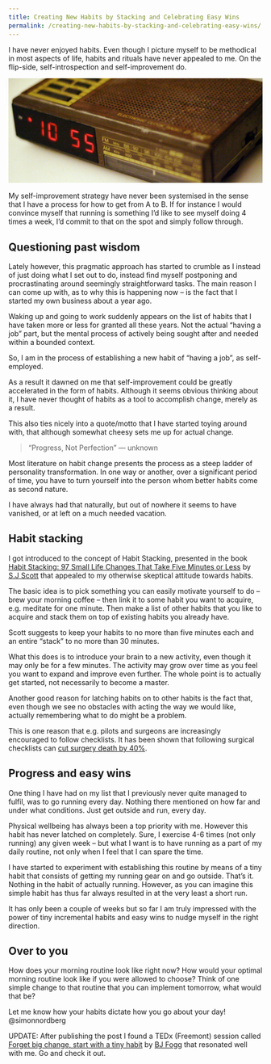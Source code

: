 ```yaml
---
title: Creating New Habits by Stacking and Celebrating Easy Wins
permalink: /creating-new-habits-by-stacking-and-celebrating-easy-wins/
---
```


I have never enjoyed habits. Even though I picture myself to be methodical in most aspects of life, habits and rituals have never appealed to me. On the flip-side, self-introspection and self-improvement do.

![Alarm clock](/assets/alarm-clock.jpg)

My self-improvement strategy have never been systemised in the sense that I have a process for how to get from A to B. If for instance I would convince myself that running is something I’d like to see myself doing 4 times a week, I’d commit to that on the spot and simply follow through.

## Questioning past wisdom

Lately however, this pragmatic approach has started to crumble as I instead of just doing what I set out to do, instead find myself postponing and procrastinating around seemingly straightforward tasks. The main reason I can come up with, as to why this is happening now &#8211; is the fact that I started my own business about a year ago.

Waking up and going to work suddenly appears on the list of habits that I have taken more or less for granted all these years. Not the actual “having a job” part, but the mental process of actively being sought after and needed within a bounded context.

So, I am in the process of establishing a new habit of “having a job”, as self-employed.

As a result it dawned on me that self-improvement could be greatly accelerated in the form of habits. Although it seems obvious thinking about it, I have never thought of habits as a tool to accomplish change, merely as a result.

This also ties nicely into a quote/motto that I have started toying around with, that although somewhat cheesy sets me up for actual change.

> “Progress, Not Perfection” &#8212; unknown 

Most literature on habit change presents the process as a steep ladder of personality transformation. In one way or another, over a significant period of time, you have to turn yourself into the person whom better habits come as second nature.

I have always had that naturally, but out of nowhere it seems to have vanished, or at left on a much needed vacation.

## Habit stacking

I got introduced to the concept of Habit Stacking, presented in the book [Habit Stacking: 97 Small Life Changes That Take Five Minutes or Less](http://www.amazon.com/Habit-Stacking-Small-Changes-Minutes-ebook/dp/B00JQHB67O) by [S.J Scott](http://www.developgoodhabits.com/) that appealed to my otherwise skeptical attitude towards habits.

The basic idea is to pick something you can easily motivate yourself to do &#8211; brew your morning coffee &#8211; then link it to some habit you want to acquire, e.g. meditate for one minute. Then make a list of other habits that you like to acquire and stack them on top of existing habits you already have.

Scott suggests to keep your habits to no more than five minutes each and an entire “stack” to no more than 30 minutes.

What this does is to introduce your brain to a new activity, even though it may only be for a few minutes. The activity may grow over time as you feel you want to expand and improve even further. The whole point is to actually get started, not necessarily to become a master.

Another good reason for latching habits on to other habits is the fact that, even though we see no obstacles with acting the way we would like, actually remembering what to do might be a problem.

This is one reason that e.g. pilots and surgeons are increasingly encouraged to follow checklists. It has been shown that following surgical checklists can [cut surgery death by 40%](http://news.bbc.co.uk/2/hi/health/7825780.stm).

## Progress and easy wins

One thing I have had on my list that I previously never quite managed to fulfil, was to go running every day. Nothing there mentioned on how far and under what conditions. Just get outside and run, every day.

Physical wellbeing has always been a top priority with me. However this habit has never latched on completely. Sure, I exercise 4-6 times (not only running) any given week &#8211; but what I want is to have running as a part of my daily routine, not only when I feel that I can spare the time.

I have started to experiment with establishing this routine by means of a tiny habit that consists of getting my running gear on and go outside. That’s it. Nothing in the habit of actually running. However, as you can imagine this simple habit has thus far always resulted in at the very least a short run.

It has only been a couple of weeks but so far I am truly impressed with the power of tiny incremental habits and easy wins to nudge myself in the right direction.

## Over to you

How does your morning routine look like right now? How would your optimal morning routine look like if you were allowed to choose? Think of one simple change to that routine that you can implement tomorrow, what would that be?

Let me know how your habits dictate how you go about your day! @simonnordberg

UPDATE: After publishing the post I found a TEDx (Freemont) session called [Forget big change, start with a tiny habit](https://www.youtube.com/watch?v=AdKUJxjn-R8) by [BJ Fogg](http://www.bjfogg.com/) that resonated well with me. Go and check it out.
